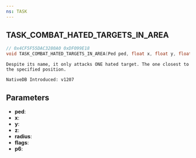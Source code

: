 ```yaml
---
ns: TASK
---
```

## TASK_COMBAT_HATED_TARGETS_IN_AREA

```c
// 0x4CF5F55DAC3280A0 0xDF099E18
void TASK_COMBAT_HATED_TARGETS_IN_AREA(Ped ped, float x, float y, float z, float radius, int flags, Any p6);
```

```
Despite its name, it only attacks ONE hated target. The one closest to the specified position.

NativeDB Introduced: v1207
```

## Parameters
* **ped**:
* **x**:
* **y**:
* **z**:
* **radius**:
* **flags**:
* **p6**:
